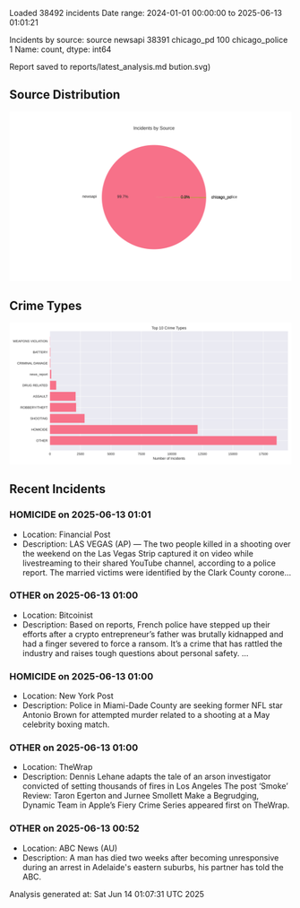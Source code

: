 
Loaded 38492 incidents
Date range: 2024-01-01 00:00:00 to 2025-06-13 01:01:21

Incidents by source:
source
newsapi           38391
chicago_pd          100
chicago_police        1
Name: count, dtype: int64

Report saved to reports/latest_analysis.md
bution.svg)

## Source Distribution
![Source Distribution](images/source_distribution.svg)

## Crime Types
![Crime Types](images/crime_types.svg)

## Recent Incidents

### HOMICIDE on 2025-06-13 01:01
- Location: Financial Post
- Description: LAS VEGAS (AP) — The two people killed in a shooting over the weekend on the Las Vegas Strip captured it on video while livestreaming to their shared YouTube channel, according to a police report. The married victims were identified by the Clark County corone…


### OTHER on 2025-06-13 01:00
- Location: Bitcoinist
- Description: Based on reports, French police have stepped up their efforts after a crypto entrepreneur’s father was brutally kidnapped and had a finger severed to force a ransom. It’s a crime that has rattled the industry and raises tough questions about personal safety. …


### HOMICIDE on 2025-06-13 01:00
- Location: New York Post
- Description: Police in Miami-Dade County are seeking former NFL star Antonio Brown for attempted murder related to a shooting at a May celebrity boxing match.


### OTHER on 2025-06-13 01:00
- Location: TheWrap
- Description: Dennis Lehane adapts the tale of an arson investigator convicted of setting thousands of fires in Los Angeles
The post ‘Smoke’ Review: Taron Egerton and Jurnee Smollett Make a Begrudging, Dynamic Team in Apple’s Fiery Crime Series appeared first on TheWrap.


### OTHER on 2025-06-13 00:52
- Location: ABC News (AU)
- Description: A man has died two weeks after becoming unresponsive during an arrest in Adelaide's eastern suburbs, his partner has told the ABC.

Analysis generated at: Sat Jun 14 01:07:31 UTC 2025
